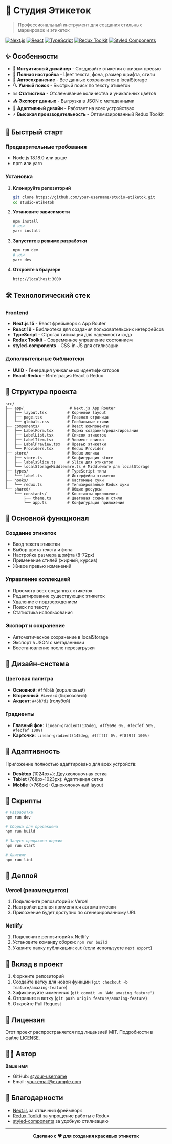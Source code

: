# 🎨 Студия Этикеток

> Профессиональный инструмент для создания стильных маркировок и этикеток

[![Next.js](https://img.shields.io/badge/Next.js-15.3.3-black?style=for-the-badge&logo=next.js)](https://nextjs.org/)
[![React](https://img.shields.io/badge/React-19.0.0-61DAFB?style=for-the-badge&logo=react)](https://reactjs.org/)
[![TypeScript](https://img.shields.io/badge/TypeScript-5.8.3-3178C6?style=for-the-badge&logo=typescript)](https://www.typescriptlang.org/)
[![Redux Toolkit](https://img.shields.io/badge/Redux_Toolkit-2.0+-764ABC?style=for-the-badge&logo=redux)](https://redux-toolkit.js.org/)
[![Styled Components](https://img.shields.io/badge/Styled_Components-6.1.19-DB7093?style=for-the-badge&logo=styled-components)](https://styled-components.com/)

## ✨ Особенности

- 🎨 **Интуитивный дизайнер** - Создавайте этикетки с живым превью
- 🎯 **Полная настройка** - Цвет текста, фона, размер шрифта, стили
- 💾 **Автосохранение** - Все данные сохраняются в localStorage
- 🔍 **Умный поиск** - Быстрый поиск по тексту этикеток
- 📊 **Статистика** - Отслеживание количества и уникальных цветов
- 📥 **Экспорт данных** - Выгрузка в JSON с метаданными
- 📱 **Адаптивный дизайн** - Работает на всех устройствах
- ⚡ **Высокая производительность** - Оптимизированный Redux Toolkit

## 🚀 Быстрый старт

### Предварительные требования

- Node.js 18.18.0 или выше
- npm или yarn

### Установка

1. **Клонируйте репозиторий**
   ```bash
   git clone https://github.com/your-username/studio-etiketok.git
   cd studio-etiketok
   ```

2. **Установите зависимости**
   ```bash
   npm install
   # или
   yarn install
   ```

3. **Запустите в режиме разработки**
   ```bash
   npm run dev
   # или
   yarn dev
   ```

4. **Откройте в браузере**
   ```
   http://localhost:3000
   ```

## 🛠️ Технологический стек

### Frontend
- **Next.js 15** - React фреймворк с App Router
- **React 19** - Библиотека для создания пользовательских интерфейсов
- **TypeScript** - Строгая типизация для надежности кода
- **Redux Toolkit** - Современное управление состоянием
- **styled-components** - CSS-in-JS для стилизации

### Дополнительные библиотеки
- **UUID** - Генерация уникальных идентификаторов
- **React-Redux** - Интеграция React с Redux

## 📁 Структура проекта

```
src/
├── app/                    # Next.js App Router
│   ├── layout.tsx         # Корневой layout
│   ├── page.tsx           # Главная страница
│   └── globals.css        # Глобальные стили
├── components/            # React компоненты
│   ├── LabelForm.tsx      # Форма создания/редактирования
│   ├── LabelList.tsx      # Список этикеток
│   ├── LabelItem.tsx      # Элемент списка
│   ├── LabelPreview.tsx   # Превью этикетки
│   └── Providers.tsx      # Redux Provider
├── store/                 # Redux логика
│   ├── store.ts           # Конфигурация store
│   ├── labelsSlice.ts     # Slice для этикеток
│   └── localStorageMiddleware.ts # Middleware для localStorage
├── types/                 # TypeScript типы
│   └── label.ts           # Интерфейсы этикеток
├── hooks/                 # Кастомные хуки
│   └── redux.ts           # Типизированные Redux хуки
└── shared/                # Общие ресурсы
    └── constants/         # Константы приложения
        ├── theme.ts       # Цветовая схема и стили
        └── app.ts         # Конфигурация приложения
```

## 🎯 Основной функционал

### Создание этикеток
- Ввод текста этикетки
- Выбор цвета текста и фона
- Настройка размера шрифта (8-72px)
- Применение стилей (жирный, курсив)
- Живое превью изменений

### Управление коллекцией
- Просмотр всех созданных этикеток
- Редактирование существующих этикеток
- Удаление с подтверждением
- Поиск по тексту
- Статистика использования

### Экспорт и сохранение
- Автоматическое сохранение в localStorage
- Экспорт в JSON с метаданными
- Восстановление после перезагрузки

## 🎨 Дизайн-система

### Цветовая палитра
- **Основной**: `#ff6b6b` (коралловый)
- **Вторичный**: `#4ecdc4` (бирюзовый)
- **Акцент**: `#45b7d1` (голубой)

### Градиенты
- **Главный фон**: `linear-gradient(135deg, #ff9a9e 0%, #fecfef 50%, #fecfef 100%)`
- **Карточки**: `linear-gradient(145deg, #ffffff 0%, #f8f9ff 100%)`

## 📱 Адаптивность

Приложение полностью адаптировано для всех устройств:
- **Desktop** (1024px+): Двухколоночная сетка
- **Tablet** (768px-1023px): Адаптивная сетка
- **Mobile** (<768px): Одноколоночный layout

## 🔧 Скрипты

```bash
# Разработка
npm run dev

# Сборка для продакшена
npm run build

# Запуск продакшен версии
npm run start

# Линтинг
npm run lint
```

## 🚀 Деплой

### Vercel (рекомендуется)
1. Подключите репозиторий к Vercel
2. Настройки деплоя применятся автоматически
3. Приложение будет доступно по сгенерированному URL

### Netlify
1. Подключите репозиторий к Netlify
2. Установите команду сборки: `npm run build`
3. Укажите папку публикации: `out` (если используете `next export`)

## 🤝 Вклад в проект

1. Форкните репозиторий
2. Создайте ветку для новой функции (`git checkout -b feature/amazing-feature`)
3. Зафиксируйте изменения (`git commit -m 'Add amazing feature'`)
4. Отправьте в ветку (`git push origin feature/amazing-feature`)
5. Откройте Pull Request

## 📄 Лицензия

Этот проект распространяется под лицензией MIT. Подробности в файле [LICENSE](LICENSE).

## 👨‍💻 Автор

**Ваше имя**
- GitHub: [@your-username](https://github.com/your-username)
- Email: your.email@example.com

## 🙏 Благодарности

- [Next.js](https://nextjs.org/) за отличный фреймворк
- [Redux Toolkit](https://redux-toolkit.js.org/) за упрощение работы с Redux
- [styled-components](https://styled-components.com/) за удобную стилизацию

---

<div align="center">
  <strong>Сделано с ❤️ для создания красивых этикеток</strong>
</div>
